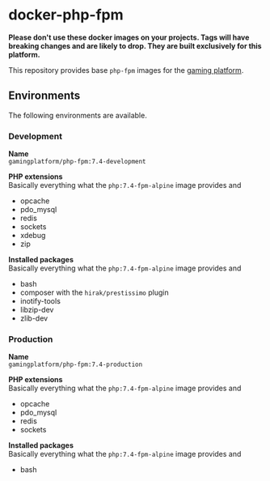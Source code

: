 # docker-php-fpm

__Please don't use these docker images on your projects.
Tags will have breaking changes and are likely to drop.
They are built exclusively for this platform.__

This repository provides base `php-fpm` images for the
[gaming platform](https://github.com/gaming-platform).

## Environments

The following environments are available.

### Development

__Name__  
`gamingplatform/php-fpm:7.4-development`

__PHP extensions__  
Basically everything what the `php:7.4-fpm-alpine` image provides and
* opcache
* pdo_mysql
* redis
* sockets
* xdebug
* zip

__Installed packages__  
Basically everything what the `php:7.4-fpm-alpine` image provides and
* bash
* composer with the `hirak/prestissimo` plugin
* inotify-tools
* libzip-dev
* zlib-dev

### Production

__Name__  
`gamingplatform/php-fpm:7.4-production`

__PHP extensions__  
Basically everything what the `php:7.4-fpm-alpine` image provides and
* opcache
* pdo_mysql
* redis
* sockets

__Installed packages__  
Basically everything what the `php:7.4-fpm-alpine` image provides and
* bash
